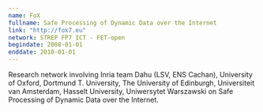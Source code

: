 ```yaml
---
name: FoX 
fullname: Safe Processing of Dynamic Data over the Internet
link: "http://fox7.eu"
network: STREP FP7 ICT - FET-open
begindate: 2008-01-01 
enddate: 2010-01-01
---
```


Research network involving Inria team Dahu (LSV, ENS Cachan), University of Oxford, Dortmund T. University, The University of Edinburgh, Universiteit van Amsterdam, Hasselt University, Uniwersytet Warszawski on Safe Processing of Dynamic Data over the Internet.

